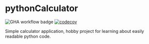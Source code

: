 # pythonCalculator

![GHA workflow badge](https://github.com/kaipainenoskari/pythonCalculator/workflows/CI/badge.svg)
[![codecov](https://codecov.io/gh/kaipainenoskari/pythonCalculator/branch/main/graph/badge.svg?token=X36MNHE0K0)](https://codecov.io/gh/kaipainenoskari/pythonCalculator)

Simple calculator application, hobby project for learning about easily readable python code.
